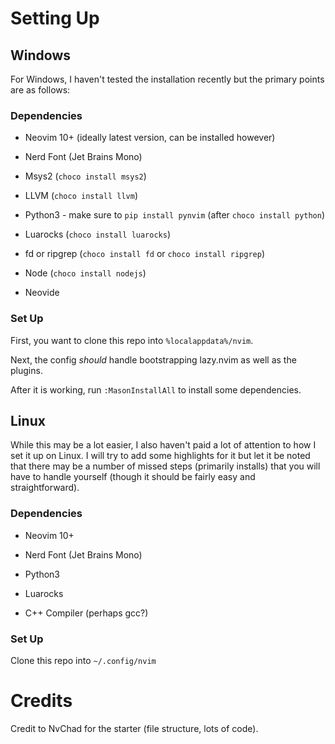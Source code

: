 # Setting Up

## Windows

For Windows, I haven't tested the installation recently but the primary points are as follows:

### Dependencies

- Neovim 10+ (ideally latest version, can be installed however)

- Nerd Font (Jet Brains Mono)

- Msys2 (`choco install msys2`)

- LLVM (`choco install llvm`)

- Python3 - make sure to `pip install pynvim` (after `choco install python`)

- Luarocks (`choco install luarocks`)

- fd or ripgrep (`choco install fd` or `choco install ripgrep`)

- Node (`choco install nodejs`)

- Neovide

### Set Up

First, you want to clone this repo into `%localappdata%/nvim`.

Next, the config *should* handle bootstrapping lazy.nvim as well as the plugins.

After it is working, run `:MasonInstallAll` to install some dependencies.

## Linux

While this may be a lot easier, I also haven't paid a lot of attention to how I set it up on Linux. I will try to add some highlights for it but let it be noted that there may be a number of missed steps (primarily installs) that you will have to handle yourself (though it should be fairly easy and straightforward).

### Dependencies

- Neovim 10+

- Nerd Font (Jet Brains Mono)

- Python3

- Luarocks

- C++ Compiler (perhaps gcc?)

### Set Up

Clone this repo into `~/.config/nvim`

# Credits

Credit to NvChad for the starter (file structure, lots of code).
